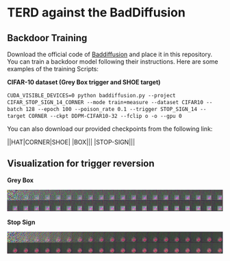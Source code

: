 # TERD against the BadDiffusion

## Backdoor Training

Download the official code of [Baddiffusion](https://github.com/IBM/BadDiffusion) and place it in this repository. You can train a backdoor model following their instructions. Here are some examples of the training Scripts:

**CIFAR-10 dataset (Grey Box trigger and SHOE target)**
```
CUDA_VISIBLE_DEVICES=0 python baddiffusion.py --project CIFAR_STOP_SIGN_14_CORNER --mode train+measure --dataset CIFAR10 --batch 128 --epoch 100 --poison_rate 0.1 --trigger STOP_SIGN_14 --target CORNER --ckpt DDPM-CIFAR10-32 --fclip o -o --gpu 0
```

You can also download our provided checkpoints from the following link:

||HAT|CORNER|SHOE|
|BOX|||
|STOP-SIGN|||








## Visualization for trigger reversion

**Grey Box**

![](./image/reverse_hat.png)

**Stop Sign**

![](./image/reverse_stop_sign.png)
